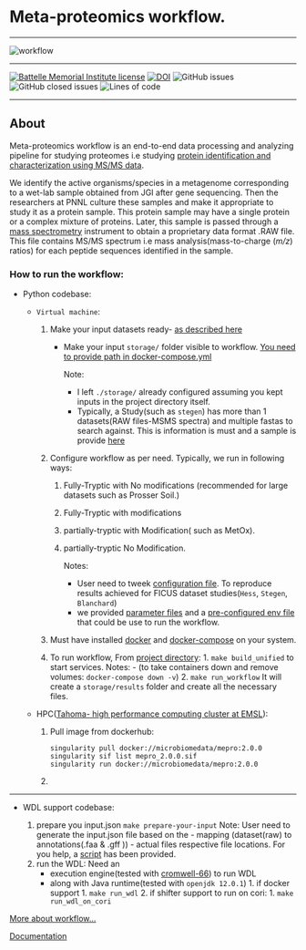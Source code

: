 # Meta-proteomics workflow.
<hr>

![workflow](docs/workflow_diagram.png)  

<hr>

[![Battelle Memorial Institute license](https://img.shields.io/badge/license-Battelle%20Memorial%20Institute-green)](https://github.com/microbiomedata/metaPro/blob/master/license.txt)
[![DOI](https://zenodo.org/badge/DOI/10.5281/zenodo.5748584.svg)](https://doi.org/10.5281/zenodo.5748584)
![GitHub issues](https://img.shields.io/github/issues-raw/microbiomedata/metaPro)
![GitHub closed issues](https://img.shields.io/github/issues-closed-raw/microbiomedata/metaPro)
![Lines of code](https://img.shields.io/tokei/lines/github/microbiomedata/metaPro)
<hr>

## About
Meta-proteomics workflow is an end-to-end data processing and analyzing pipeline for studying proteomes i.e studying [protein identification and characterization using MS/MS data](https://www.sciencedirect.com/science/article/pii/S1874391911002053).

We identify the active organisms/species in a metagenome corresponding to a wet-lab sample obtained from JGI after gene sequencing. Then the researchers at PNNL culture these samples and make it appropriate to study it as a protein sample. This protein sample may have a single protein or a complex mixture of proteins. Later, this sample is passed through a [mass spectrometry](https://nationalmaglab.org/user-facilities/icr/techniques/tandem-ms) instrument to obtain a proprietary data format .RAW file. This file contains MS/MS spectrum i.e mass analysis(mass-to-charge (*m/z*) ratios) for each peptide sequences identified in the sample. 
### How to run the workflow:

- Python codebase:
    
  - `Virtual machine`:
    1. Make your input datasets ready- [as described here](src/prepare_input/prepare_input.md) 
       - Make your input `storage/` folder visible to workflow. [You need to provide path in docker-compose.yml](docker-compose.yml)
         
         Note: 
           - I left `./storage/` already configured assuming you kept inputs in the project directory itself.
           - Typically, a Study(such as `stegen`) has more than 1 datasets(RAW files-MSMS spectra) and multiple fastas to search against.
            This is information is must and a sample is provide [here](storage/mappings/EMSL48473_JGI1781_Stegen_DatasetToMetagenomeMapping_2021-01-25.xlsx)
             
    2. Configure workflow as per need. Typically, we run in following ways:
       1. Fully-Tryptic with No modifications (recommended for large datasets such as Prosser Soil.)
       2. Fully-Tryptic with modifications    
       3. partially-tryptic with Modification( such as MetOx).
       4. partially-tryptic No Modification.
         
          Notes:
    
           - User need to tweek [configuration file](metaPro-config.env). To reproduce results achieved for FICUS dataset studies(`Hess`, `Stegen`, `Blanchard`)
           - we provided [parameter files](storage/parameters) and a [pre-configured env file](conf.env) that could be use to run the workflow.
    4. Must have installed [docker](https://docs.docker.com/get-docker/) and [docker-compose](https://docs.docker.com/compose/install/) on your system.
       
    5. To run workflow, From [project directory](./):
           1. `make build_unified` to start services.
              Notes: - (to take containers down and remove volumes: `docker-compose down -v`)
           2. `make run_workflow` 
              It will create a `storage/results` folder and create all the necessary files.

    
  - HPC([Tahoma- high performance computing cluster at EMSL](https://www.emsl.pnnl.gov/MSC/UserGuide/tahoma/tahoma_overview.html)):
      1. Pull image from dockerhub:
         ```
         singularity pull docker://microbiomedata/mepro:2.0.0
         singularity sif list mepro_2.0.0.sif
         singularity run docker://microbiomedata/mepro:2.0.0
         ```
      2. 
<hr>

- WDL support codebase:

    1. prepare you input.json
        `make prepare-your-input`
       Note: User need to generate the input.json file based on the 
             - mapping (dataset(raw) to annotations(.faa & .gff ))
             - actual files respective file locations. 
             For you help, a [script](wdl/scripts/prepare_input.sh) has been provided.
    2. run the WDL:
       Need an 
       - execution engine(tested with [cromwell-66](https://github.com/broadinstitute/cromwell/releases)) to run WDL 
       - along with Java runtime(tested with `openjdk 12.0.1`)
             1. if docker support 
                1. `make run_wdl`
             2. if shifter support to run on cori:
                1. `make run_wdl_on_cori`


[More about workflow...](docs/index.rst)

[Documentation](https://nmdc-proteomics-workflow.readthedocs.io/en/latest/)